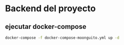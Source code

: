 # Backend del proyecto

## ejecutar docker-compose
```sh C
docker-compose -f docker-compose-moonguito.yml up -d
```